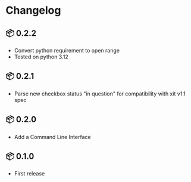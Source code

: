 # Changelog

## 📦 0.2.2

* Convert python requirement to open range
* Tested on python 3.12

## 📦 0.2.1

* Parse new checkbox status "in question" for compatibility with xit v1.1 spec

## 📦 0.2.0

* Add a Command Line Interface

## 📦 0.1.0

* First release
